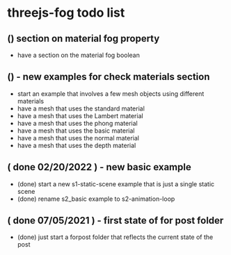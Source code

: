 # threejs-fog todo list

## () section on material fog property
* have a section on the material fog boolean

## () - new examples for check materials section
* start an example that involves a few mesh objects using different materials
* have a mesh that uses the standard material
* have a mesh that uses the Lambert material
* have a mesh that uses the phong material
* have a mesh that uses the basic material
* have a mesh that uses the normal material
* have a mesh that uses the depth material



## ( done 02/20/2022 ) - new basic example
* (done) start a new s1-static-scene example that is just a single static scene
* (done) rename s2_basic example to s2-animation-loop

## ( done 07/05/2021 ) - first state of for post folder
* (done) just start a forpost folder that reflects the current state of the post